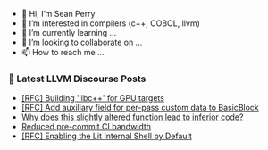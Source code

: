 - 👋 Hi, I’m Sean Perry
- 👀 I’m interested in compilers (c++, COBOL, llvm)
- 🌱 I’m currently learning ...
- 💞️ I’m looking to collaborate on ...
- 📫 How to reach me ...

<!---
s66perry/s66perry is a ✨ special ✨ repository because its `README.md` (this file) appears on your GitHub profile.
You can click the Preview link to take a look at your changes.
--->
### 📕 Latest LLVM Discourse Posts

<!-- DISCOURSE-LLVM:START -->
- [[RFC] Building &#39;libc++&#39; for GPU targets](https://discourse.llvm.org/t/rfc-building-libc-for-gpu-targets/80216#post_6)
- [[RFC] Add auxiliary field for per-pass custom data to BasicBlock](https://discourse.llvm.org/t/rfc-add-auxiliary-field-for-per-pass-custom-data-to-basicblock/80229#post_3)
- [Why does this slightly altered function lead to inferior code?](https://discourse.llvm.org/t/why-does-this-slightly-altered-function-lead-to-inferior-code/80240#post_1)
- [Reduced pre-commit CI bandwidth](https://discourse.llvm.org/t/reduced-pre-commit-ci-bandwidth/80190#post_8)
- [[RFC] Enabling the Lit Internal Shell by Default](https://discourse.llvm.org/t/rfc-enabling-the-lit-internal-shell-by-default/80179#post_9)
<!-- DISCOURSE-LLVM:END -->
